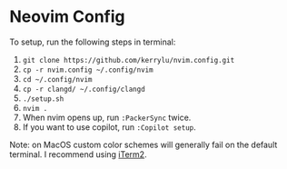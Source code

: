 # Neovim Config

To setup, run the following steps in terminal:

1. `git clone https://github.com/kerrylu/nvim.config.git`
2. `cp -r nvim.config ~/.config/nvim`
3. `cd ~/.config/nvim`
4. `cp -r clangd/ ~/.config/clangd`
5. `./setup.sh`
6. `nvim .`
7. When nvim opens up, run `:PackerSync` twice.
8. If you want to use copilot, run `:Copilot setup`.

Note: on MacOS custom color schemes will generally fail on the default terminal. I recommend using [iTerm2](https://iterm2.com/).
